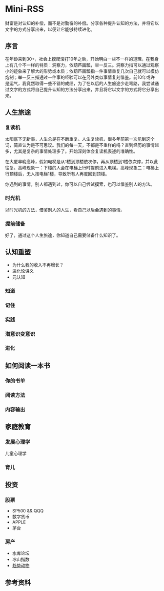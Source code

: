 # Mini-RSS
财富是对认知的补偿，而不是对勤奋的补偿。分享各种提升认知的方法，并将它以文字的方式分享出来，以便让它能够持续进化。

## 序言
在年龄来到30+，社会上摸爬滚打10年之后，开始明白一些不一样的道理。在我身上有几个不一样的特质：洞察力，依葫芦画瓢，举一反三。洞察力指可以通过观察小的迹象来了解大的形势或本质；依葫芦画瓢指一件事情重复几次自己就可以模仿炮制；举一反三指通过一件事的经验可以在另外类似事情复刻借鉴。前10年或许是运气，我竟然取得一些不错的成绩，为了在以后的人生旅途少走弯路，我尝试通过文字的方式将自己提升认知的方法分享出来，并且将它以文字的方式将它分享出来。

## 人生旅途

### 复读机
太阳底下无新事，人生总是在不断重复。人生复读机，很多年前第一次见到这个词，简直认为是不可思议。我们的每一天，不都是不重样的吗？直到经历的事情越多，尤其是复杂的事情处理多了。开始深刻体会复读机表述的准确性。

在大厦早晚高峰，假如电梯是从1楼到顶楼依次停，再从顶楼到1楼依次停，并以此往复。高峰现象一：下楼的人会在电梯上行时提前进入电梯。高峰现象二：电梯上行顶楼后，无人按电梯1楼，导致所有人再度回到顶楼。

你遇到的事情，别人都遇到过，你可以自己尝试摸索，也可以借鉴别人的方法。

### 时光机
以时光机的方法，借鉴别人的人生，看自己以后会遇到的事情。

### 提前储备
好了，通过这个人生旅途，你知道自己需要储备什么知识了。

## 认知重塑

- 为什么我的收入不再增长？
- 进化论讲义
- 元认知

### 知道

### 记住

### 实践

### 潜意识变意识

### 进化

## 如何阅读一本书

### 你的书单

### 阅读方法

### 内容输出

## 家庭教育

### 发展心理学

儿童心理学

### 育儿

## 投资

### 股票
- SP500 && QQQ
- 数字货币
- APPLE
- 茅台

### 房产
- 水库论坛
- 冰山指数
- [趋势动物](./docs/投资/趋势动物.md)

## 参考资料

